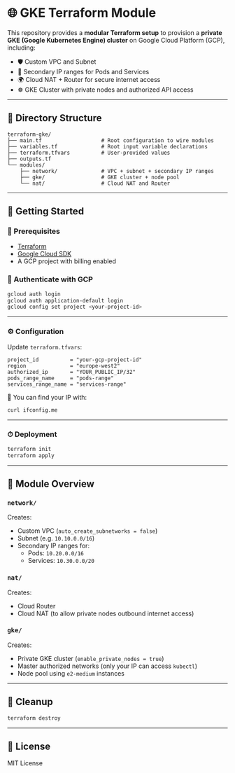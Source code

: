 # 🌐 GKE Terraform Module

This repository provides a **modular Terraform setup** to provision a **private GKE (Google Kubernetes Engine) cluster** on Google Cloud Platform (GCP), including:

- 🛡️ Custom VPC and Subnet
- 🔄 Secondary IP ranges for Pods and Services
- 🌍 Cloud NAT + Router for secure internet access
- ☸️ GKE Cluster with private nodes and authorized API access

---

## 📁 Directory Structure

```
terraform-gke/
├── main.tf                   # Root configuration to wire modules
├── variables.tf              # Root input variable declarations
├── terraform.tfvars          # User-provided values
├── outputs.tf
└── modules/
    ├── network/              # VPC + subnet + secondary IP ranges
    ├── gke/                  # GKE cluster + node pool
    └── nat/                  # Cloud NAT and Router
```

---

## 🚀 Getting Started

### 🔧 Prerequisites

- [Terraform](https://www.terraform.io/downloads)
- [Google Cloud SDK](https://cloud.google.com/sdk)
- A GCP project with billing enabled

### 🔐 Authenticate with GCP

```bash
gcloud auth login
gcloud auth application-default login
gcloud config set project <your-project-id>
```

---

### ⚙️ Configuration

Update `terraform.tfvars`:

```hcl
project_id          = "your-gcp-project-id"
region              = "europe-west2"
authorized_ip       = "YOUR_PUBLIC_IP/32"
pods_range_name     = "pods-range"
services_range_name = "services-range"
```

📌 You can find your IP with:

```bash
curl ifconfig.me
```

---

### ⏱ Deployment

```bash
terraform init
terraform apply
```

---

## 🧩 Module Overview

### `network/`

Creates:
- Custom VPC (`auto_create_subnetworks = false`)
- Subnet (e.g. `10.10.0.0/16`)
- Secondary IP ranges for:
  - Pods: `10.20.0.0/16`
  - Services: `10.30.0.0/20`

### `nat/`

Creates:
- Cloud Router
- Cloud NAT (to allow private nodes outbound internet access)

### `gke/`

Creates:
- Private GKE cluster (`enable_private_nodes = true`)
- Master authorized networks (only your IP can access `kubectl`)
- Node pool using `e2-medium` instances

---

## 🧹 Cleanup

```bash
terraform destroy
```

---

## 📄 License

MIT License 
